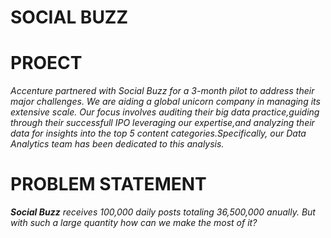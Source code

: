 # SOCIAL BUZZ
# PROECT   
_Accenture partnered with Social Buzz for a 3-month pilot to address their major challenges. We are aiding a global unicorn company in managing its extensive scale. Our focus involves auditing their big data practice,guiding through their successfull IPO leveraging our expertise,and analyzing their data for insights into the top 5 content categories.Specifically, our Data Analytics team has been dedicated to this analysis._
# PROBLEM STATEMENT  
_**Social Buzz** receives 100,000 daily posts totaling 36,500,000 anually. But with such a large quantity how can we make the most of it?_ 
